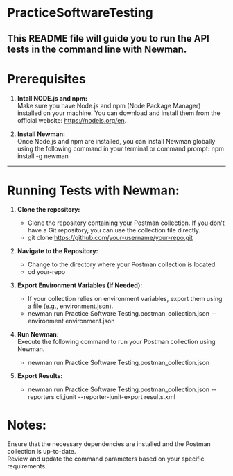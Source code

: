 # PracticeSoftwareTesting

This README file will guide you to run the API tests in the command line with Newman.
----------------------------------------------------------------------------------------
# Prerequisites

1. **Intall NODE.js and npm:** <br>
   Make sure you have Node.js and npm (Node Package Manager) installed on your machine.
   You can download and install them from the official website: https://nodejs.org/en.

2. **Install Newman:** <br> 
   Once Node.js and npm are installed, you can install Newman globally using the following
   command in your terminal or command prompt: npm install -g newman
   
----------------------------------------------------------------------------------------

# Running Tests with Newman:

1. **Clone the repository:** <br>
   - Clone the repository containing your Postman collection. If you don't have a Git
   repository, you can use the collection file directly. <br>
   * git clone https://github.com/your-username/your-repo.git
   
2. **Navigate to the Repository:** <br> 
   - Change to the directory where your Postman collection is located. <br>
   * cd your-repo

3. **Export Environment Variables (If Needed):** <br>
   - If your collection relies on environment variables, export them using a file
   (e.g., environment.json). <br>
   * newman run Practice Software Testing.postman_collection.json --environment environment.json

4. **Run Newman:** <br> 
   Execute the following command to run your Postman collection using Newman. <br>
   * newman run Practice Software Testing.postman_collection.json

5. **Export Results:** <br>
   * newman run Practice Software Testing.postman_collection.json --reporters cli,junit --reporter-junit-export results.xml

# Notes: <br> 
  Ensure that the necessary dependencies are installed and the Postman collection is up-to-date. <br>
  Review and update the command parameters based on your specific requirements.
